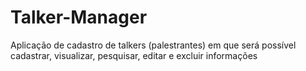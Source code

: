 # Talker-Manager
Aplicação de cadastro de talkers (palestrantes) em que será possível cadastrar, visualizar, pesquisar, editar e excluir informações
